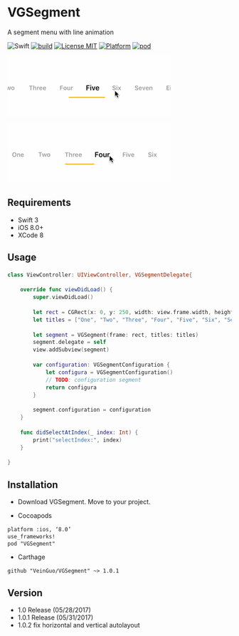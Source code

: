 # VGSegment

A segment menu with line animation


![Swift](https://img.shields.io/badge/Swift-3.0-orange.svg)
[![build](https://img.shields.io/circleci/project/github/RedSparr0w/node-csgo-parser.svg)](http://cocoadocs.org/docsets/VGSegment/1.0/)
[![License MIT](https://img.shields.io/badge/license-MIT-green.svg?style=flat)](https://github.com/VeinGuo/VGSegment/blob/master/LICENSE)
[![Platform](https://img.shields.io/cocoapods/p/Pastel.svg?style=flat)](https://github.com/VeinGuo/VGSegment)
[![pod](https://img.shields.io/badge/pod-v1.0.2-red.svg)](http://cocoadocs.org/docsets/VGSegment/1.0.2/)

![demo1](https://github.com/VeinGuo/VGSegment/blob/master/demo1.gif)

![demo2](https://github.com/VeinGuo/VGSegment/blob/master/demo2.gif)

## Requirements

- Swift 3 
- iOS 8.0+ 
- XCode 8

## Usage

```swift
class ViewController: UIViewController, VGSegmentDelegate{

    override func viewDidLoad() {
        super.viewDidLoad()

        let rect = CGRect(x: 0, y: 250, width: view.frame.width, height: 45)
        let titles = ["One", "Two", "Three", "Four", "Five", "Six", "Seven", "Eight", "Nine", "Ten"]
        
        let segment = VGSegment(frame: rect, titles: titles)
        segment.delegate = self
        view.addSubview(segment)
        
        var configuration: VGSegmentConfiguration {
            let configura = VGSegmentConfiguration()
            // TODO: configuration segment
            return configura
        }
        
        segment.configuration = configuration
    }
    
    func didSelectAtIndex(_ index: Int) {
        print("selectIndex:", index)
    }

}
```

## Installation
- Download VGSegment. Move to your project.

- Cocoapods

```
platform :ios, ‘8.0’
use_frameworks!
pod "VGSegment"
```

- Carthage

```
github "VeinGuo/VGSegment" ~> 1.0.1
```

## Version
- 1.0 Release (05/28/2017)
- 1.0.1 Release (05/31/2017)
- 1.0.2 fix horizontal and vertical autolayout


